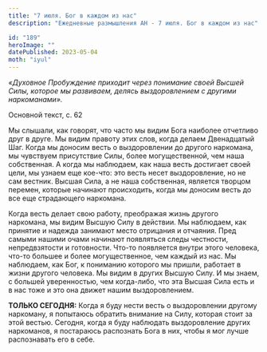 ```yaml
---
title: "7 июля. Бог в каждом из нас"
description: "Ежедневные размышления АН - 7 июля. Бог в каждом из нас"

id: "189"
heroImage: ""
datePublished: 2023-05-04
moth: "iyul"
---
```


_«Духовное Пробуждение приходит через понимание своей Высшей Силы, которое мы
развиваем, делясь выздоровлением с другими наркоманами»._

Основной текст, с. 62

Мы слышали, как говорят, что часто мы видим Бога наиболее отчетливо друг в
друге. Мы видим правоту этих слов, когда делаем Двенадцатый Шаг. Когда мы
доносим весть о выздоровлении до другого наркомана, мы чувствуем присутствие
Силы, более могущественной, чем наша собственная. А когда мы наблюдаем, как
наша весть достигает своей цели, мы узнаем еще кое-что: это весть несет
выздоровление, но не сам вестник. Высшая Сила, а не наша собственная, является
творцом перемен, которые начинают происходить, когда мы доносим весть до все
еще страдающего наркомана.

Когда весть делает свою работу, преображая жизнь другого наркомана, мы видим
Высшую Силу в действии. Мы наблюдаем, как принятие и надежда занимают место
отрицания и отчаяния. Пред самыми нашими очами начинают появляться следы
честности, непредвзятости и готовности. Что-то появляется внутри этого
человека, что-то большее и более могущественное, чем каждый из нас. Мы
наблюдаем, как Бог, к пониманию которого мы пришли, работает в жизни другого
человека. Мы видим в других Высшую Силу. И мы знаем, с большей уверенностью,
чем когда-либо, что эта Высшая Сила есть и в нас тоже и это она движет нашим
выздоровлением.

**ТОЛЬКО СЕГОДНЯ:** Когда я буду нести весть о выздоровлении другому
наркоману, я попытаюсь обратить внимание на Силу, которая стоит за этой
вестью. Сегодня, когда я буду наблюдать выздоровление других наркоманов, я
постараюсь распознать Бога в них, чтобы я мог лучше распознавать его в себе.
